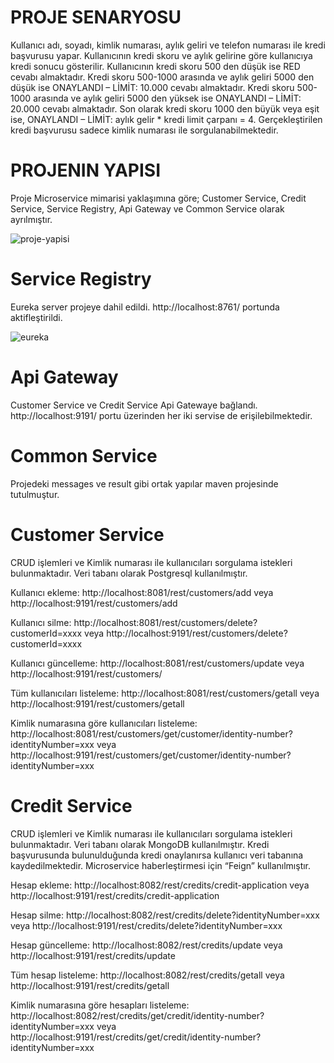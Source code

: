 # PROJE SENARYOSU
Kullanıcı adı, soyadı, kimlik numarası, aylık geliri ve telefon numarası ile kredi başvurusu yapar. Kullanıcının kredi skoru ve aylık gelirine göre kullanıcıya kredi sonucu gösterilir. Kullanıcının kredi skoru 500 den düşük ise RED cevabı almaktadır. Kredi skoru 500-1000 arasında ve aylık geliri 5000 den düşük ise ONAYLANDI – LİMİT: 10.000 cevabı almaktadır.  Kredi skoru 500-1000 arasında ve aylık geliri 5000 den yüksek ise ONAYLANDI – LİMİT: 20.000 cevabı almaktadır. Son olarak kredi skoru 1000 den büyük veya eşit ise, ONAYLANDI – LİMİT: aylık gelir * kredi limit çarpanı = 4. Gerçekleştirilen kredi başvurusu sadece kimlik numarası ile sorgulanabilmektedir.
# PROJENIN YAPISI
Proje Microservice mimarisi yaklaşımına göre;
Customer Service, Credit Service, Service Registry, Api Gateway ve Common Service olarak ayrılmıştır.

![proje-yapisi](https://user-images.githubusercontent.com/68081349/155882270-cf79ef87-cdb8-42ec-83f0-5831f4ccffdc.png)

# Service Registry
Eureka server projeye dahil edildi. http://localhost:8761/ portunda aktifleştirildi.

![eureka](https://user-images.githubusercontent.com/68081349/155882348-4a5e19e2-792e-4335-9e02-42b5973c9ac1.png)

# Api Gateway
Customer Service ve Credit Service Api Gatewaye bağlandı. http://localhost:9191/ portu üzerinden her iki servise de erişilebilmektedir.

# Common Service
Projedeki messages ve result gibi ortak yapılar maven projesinde  tutulmuştur.

# Customer Service
CRUD işlemleri ve Kimlik numarası ile kullanıcıları sorgulama istekleri bulunmaktadır. Veri tabanı olarak Postgresql kullanılmıştır.

Kullanıcı ekleme: http://localhost:8081/rest/customers/add veya http://localhost:9191/rest/customers/add

Kullanıcı silme: http://localhost:8081/rest/customers/delete?customerId=xxxx veya http://localhost:9191/rest/customers/delete?customerId=xxxx

Kullanıcı güncelleme: http://localhost:8081/rest/customers/update veya http://localhost:9191/rest/customers/

Tüm kullanıcıları listeleme: http://localhost:8081/rest/customers/getall veya http://localhost:9191/rest/customers/getall

Kimlik numarasına göre kullanıcıları listeleme: http://localhost:8081/rest/customers/get/customer/identity-number?identityNumber=xxx veya http://localhost:9191/rest/customers/get/customer/identity-number?identityNumber=xxx

# Credit Service
CRUD işlemleri ve Kimlik numarası ile kullanıcıları sorgulama istekleri bulunmaktadır. Veri tabanı olarak MongoDB kullanılmıştır. Kredi başvurusunda bulunulduğunda kredi onaylanırsa kullanıcı veri tabanına kaydedilmektedir. Microservice haberleştirmesi için “Feign” kullanılmıştır.

Hesap ekleme: http://localhost:8082/rest/credits/credit-application veya  http://localhost:9191/rest/credits/credit-application

Hesap silme: http://localhost:8082/rest/credits/delete?identityNumber=xxx veya  http://localhost:9191/rest/credits/delete?identityNumber=xxx 

Hesap güncelleme: http://localhost:8082/rest/credits/update veya  http://localhost:9191/rest/credits/update 

Tüm hesap listeleme: http://localhost:8082/rest/credits/getall veya  http://localhost:9191/rest/credits/getall 

Kimlik numarasına göre hesapları listeleme: http://localhost:8082/rest/credits/get/credit/identity-number?identityNumber=xxx veya http://localhost:9191/rest/credits/get/credit/identity-number?identityNumber=xxx  


